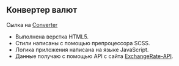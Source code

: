 ## Конвертер валют
Сылка на [Converter](converter-self-zeta.vercel.app/)
- Выполнена верстка HTML5.
- Стили написаны с помощью препроцессора SCSS.
- Логика приложения написана на языке JavaScript.
- Данные получаю с помощью API с сайта [ExchangeRate-API](https://app.exchangerate-api.com/).
